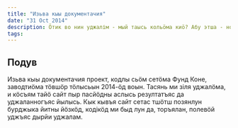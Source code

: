 ```yaml
---
title: "Изьва кыы документачия"
date: "31 Oct 2014"
description: Ӧтик во нин уджалім - мый таысь кольӧма киӧ? Абу этша - но та йылысь колӧ кыдз кӧ и тӧдмӧдны. Чукӧртчам тайӧ сайт вылӧ информачияыс миян удж йылысь.
tags:
---
```


## Подув

Изьва кыы документачия проект, кодлы сьӧм сетӧма Фунд Коне, заводтиӧма тӧвшӧр тӧлысьын 2014-ӧд воын. Тасянь ми зіля уджалӧма, и кӧсъям тайӧ сайт пыр пасйӧдны аслысь резултатъяс да уджаланногъяс йылысь. Кык кывъя сайт сетас тшӧтш позянлун бурджыка йитны йӧзкӧд, кодікӧд ми быд лун да, торъялан, полевӧй уджъяс дырйи уджалам.
